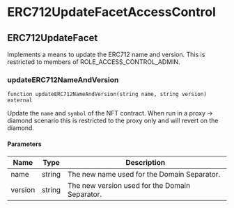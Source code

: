 # ERC712UpdateFacetAccessControl

## ERC712UpdateFacet

Implements a means to update the ERC712 name and version. This is restricted to members of ROLE\_ACCESS\_CONTROL\_ADMIN.

### updateERC712NameAndVersion

```solidity
function updateERC712NameAndVersion(string name, string version) external
```

Update the `name` and `symbol` of the NFT contract. When run in a proxy -> diamond scenario this is restricted to the proxy only and will revert on the diamond.

#### Parameters

| Name    | Type   | Description                                    |
| ------- | ------ | ---------------------------------------------- |
| name    | string | The new name used for the Domain Separator.    |
| version | string | The new version used for the Domain Separator. |
